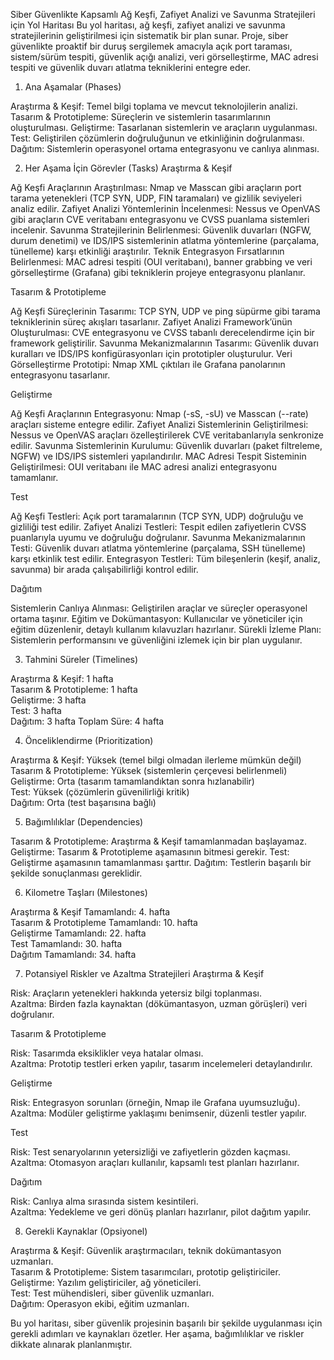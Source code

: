 Siber Güvenlikte Kapsamlı Ağ Keşfi, Zafiyet Analizi ve Savunma Stratejileri için Yol Haritası
Bu yol haritası, ağ keşfi, zafiyet analizi ve savunma stratejilerinin geliştirilmesi için sistematik bir plan sunar. Proje, siber güvenlikte proaktif bir duruş sergilemek amacıyla açık port taraması, sistem/sürüm tespiti, güvenlik açığı analizi, veri görselleştirme, MAC adresi tespiti ve güvenlik duvarı atlatma tekniklerini entegre eder.
1. Ana Aşamalar (Phases)

Araştırma & Keşif: Temel bilgi toplama ve mevcut teknolojilerin analizi.
Tasarım & Prototipleme: Süreçlerin ve sistemlerin tasarımlarının oluşturulması.
Geliştirme: Tasarlanan sistemlerin ve araçların uygulanması.
Test: Geliştirilen çözümlerin doğruluğunun ve etkinliğinin doğrulanması.
Dağıtım: Sistemlerin operasyonel ortama entegrasyonu ve canlıya alınması.

2. Her Aşama İçin Görevler (Tasks)
Araştırma & Keşif

Ağ Keşfi Araçlarının Araştırılması: Nmap ve Masscan gibi araçların port tarama yetenekleri (TCP SYN, UDP, FIN taramaları) ve gizlilik seviyeleri analiz edilir.
Zafiyet Analizi Yöntemlerinin İncelenmesi: Nessus ve OpenVAS gibi araçların CVE veritabanı entegrasyonu ve CVSS puanlama sistemleri incelenir.
Savunma Stratejilerinin Belirlenmesi: Güvenlik duvarları (NGFW, durum denetimi) ve IDS/IPS sistemlerinin atlatma yöntemlerine (parçalama, tünelleme) karşı etkinliği araştırılır.
Teknik Entegrasyon Fırsatlarının Belirlenmesi: MAC adresi tespiti (OUI veritabanı), banner grabbing ve veri görselleştirme (Grafana) gibi tekniklerin projeye entegrasyonu planlanır.

Tasarım & Prototipleme

Ağ Keşfi Süreçlerinin Tasarımı: TCP SYN, UDP ve ping süpürme gibi tarama tekniklerinin süreç akışları tasarlanır.
Zafiyet Analizi Framework’ünün Oluşturulması: CVE entegrasyonu ve CVSS tabanlı derecelendirme için bir framework geliştirilir.
Savunma Mekanizmalarının Tasarımı: Güvenlik duvarı kuralları ve IDS/IPS konfigürasyonları için prototipler oluşturulur.
Veri Görselleştirme Prototipi: Nmap XML çıktıları ile Grafana panolarının entegrasyonu tasarlanır.

Geliştirme

Ağ Keşfi Araçlarının Entegrasyonu: Nmap (-sS, -sU) ve Masscan (--rate) araçları sisteme entegre edilir.
Zafiyet Analizi Sistemlerinin Geliştirilmesi: Nessus ve OpenVAS araçları özelleştirilerek CVE veritabanlarıyla senkronize edilir.
Savunma Sistemlerinin Kurulumu: Güvenlik duvarları (paket filtreleme, NGFW) ve IDS/IPS sistemleri yapılandırılır.
MAC Adresi Tespit Sisteminin Geliştirilmesi: OUI veritabanı ile MAC adresi analizi entegrasyonu tamamlanır.

Test

Ağ Keşfi Testleri: Açık port taramalarının (TCP SYN, UDP) doğruluğu ve gizliliği test edilir.
Zafiyet Analizi Testleri: Tespit edilen zafiyetlerin CVSS puanlarıyla uyumu ve doğruluğu doğrulanır.
Savunma Mekanizmalarının Testi: Güvenlik duvarı atlatma yöntemlerine (parçalama, SSH tünelleme) karşı etkinlik test edilir.
Entegrasyon Testleri: Tüm bileşenlerin (keşif, analiz, savunma) bir arada çalışabilirliği kontrol edilir.

Dağıtım

Sistemlerin Canlıya Alınması: Geliştirilen araçlar ve süreçler operasyonel ortama taşınır.
Eğitim ve Dokümantasyon: Kullanıcılar ve yöneticiler için eğitim düzenlenir, detaylı kullanım kılavuzları hazırlanır.
Sürekli İzleme Planı: Sistemlerin performansını ve güvenliğini izlemek için bir plan uygulanır.

3. Tahmini Süreler (Timelines)

Araştırma & Keşif: 1 hafta  
Tasarım & Prototipleme: 1 hafta  
Geliştirme: 3 hafta  
Test: 3 hafta  
Dağıtım: 3 hafta
Toplam Süre: 4 hafta

4. Önceliklendirme (Prioritization)

Araştırma & Keşif: Yüksek (temel bilgi olmadan ilerleme mümkün değil)  
Tasarım & Prototipleme: Yüksek (sistemlerin çerçevesi belirlenmeli)  
Geliştirme: Orta (tasarım tamamlandıktan sonra hızlanabilir)  
Test: Yüksek (çözümlerin güvenilirliği kritik)  
Dağıtım: Orta (test başarısına bağlı)

5. Bağımlılıklar (Dependencies)

Tasarım & Prototipleme: Araştırma & Keşif tamamlanmadan başlayamaz.
Geliştirme: Tasarım & Prototipleme aşamasının bitmesi gerekir.
Test: Geliştirme aşamasının tamamlanması şarttır.
Dağıtım: Testlerin başarılı bir şekilde sonuçlanması gereklidir.

6. Kilometre Taşları (Milestones)

Araştırma & Keşif Tamamlandı: 4. hafta  
Tasarım & Prototipleme Tamamlandı: 10. hafta  
Geliştirme Tamamlandı: 22. hafta  
Test Tamamlandı: 30. hafta  
Dağıtım Tamamlandı: 34. hafta

7. Potansiyel Riskler ve Azaltma Stratejileri
Araştırma & Keşif

Risk: Araçların yetenekleri hakkında yetersiz bilgi toplanması.  
Azaltma: Birden fazla kaynaktan (dökümantasyon, uzman görüşleri) veri doğrulanır.

Tasarım & Prototipleme

Risk: Tasarımda eksiklikler veya hatalar olması.  
Azaltma: Prototip testleri erken yapılır, tasarım incelemeleri detaylandırılır.

Geliştirme

Risk: Entegrasyon sorunları (örneğin, Nmap ile Grafana uyumsuzluğu).  
Azaltma: Modüler geliştirme yaklaşımı benimsenir, düzenli testler yapılır.

Test

Risk: Test senaryolarının yetersizliği ve zafiyetlerin gözden kaçması.  
Azaltma: Otomasyon araçları kullanılır, kapsamlı test planları hazırlanır.

Dağıtım

Risk: Canlıya alma sırasında sistem kesintileri.  
Azaltma: Yedekleme ve geri dönüş planları hazırlanır, pilot dağıtım yapılır.

8. Gerekli Kaynaklar (Opsiyonel)

Araştırma & Keşif: Güvenlik araştırmacıları, teknik dokümantasyon uzmanları.  
Tasarım & Prototipleme: Sistem tasarımcıları, prototip geliştiriciler.  
Geliştirme: Yazılım geliştiriciler, ağ yöneticileri.  
Test: Test mühendisleri, siber güvenlik uzmanları.  
Dağıtım: Operasyon ekibi, eğitim uzmanları.

Bu yol haritası, siber güvenlik projesinin başarılı bir şekilde uygulanması için gerekli adımları ve kaynakları özetler. Her aşama, bağımlılıklar ve riskler dikkate alınarak planlanmıştır.

